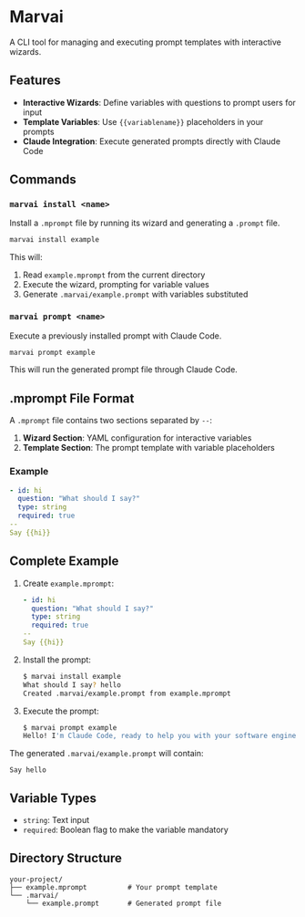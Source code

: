 # Marvai

A CLI tool for managing and executing prompt templates with interactive wizards.

## Features

- **Interactive Wizards**: Define variables with questions to prompt users for input
- **Template Variables**: Use `{{variablename}}` placeholders in your prompts
- **Claude Integration**: Execute generated prompts directly with Claude Code

## Commands

### `marvai install <name>`

Install a `.mprompt` file by running its wizard and generating a `.prompt` file.

```bash
marvai install example
```

This will:
1. Read `example.mprompt` from the current directory
2. Execute the wizard, prompting for variable values
3. Generate `.marvai/example.prompt` with variables substituted

### `marvai prompt <name>`

Execute a previously installed prompt with Claude Code.

```bash
marvai prompt example
```

This will run the generated prompt file through Claude Code.

## .mprompt File Format

A `.mprompt` file contains two sections separated by `--`:

1. **Wizard Section**: YAML configuration for interactive variables
2. **Template Section**: The prompt template with variable placeholders

### Example

```yaml
- id: hi
  question: "What should I say?"
  type: string
  required: true
--
Say {{hi}}
```

## Complete Example

1. Create `example.mprompt`:
   ```yaml
   - id: hi
     question: "What should I say?"
     type: string
     required: true
   --
   Say {{hi}}
   ```

2. Install the prompt:
   ```bash
   $ marvai install example
   What should I say? hello
   Created .marvai/example.prompt from example.mprompt
   ```

3. Execute the prompt:
   ```bash
   $ marvai prompt example
   Hello! I'm Claude Code, ready to help you with your software engineering tasks.
   ```

The generated `.marvai/example.prompt` will contain:
```
Say hello
```

## Variable Types

- `string`: Text input
- `required`: Boolean flag to make the variable mandatory

## Directory Structure

```
your-project/
├── example.mprompt          # Your prompt template
└── .marvai/
    └── example.prompt       # Generated prompt file
```